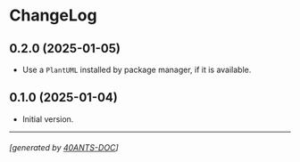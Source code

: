 <a id="x-2840ANTS-PLANTUML-DOCS-2FCHANGELOG-3A-40CHANGELOG-2040ANTS-DOC-2FLOCATIVES-3ASECTION-29"></a>

# ChangeLog

<a id="x-2840ANTS-PLANTUML-DOCS-2FCHANGELOG-3A-3A-7C0-2E2-2E0-7C-2040ANTS-DOC-2FLOCATIVES-3ASECTION-29"></a>

## 0.2.0 (2025-01-05)

* Use a `PlantUML` installed by package manager, if it is available.

<a id="x-2840ANTS-PLANTUML-DOCS-2FCHANGELOG-3A-3A-7C0-2E1-2E0-7C-2040ANTS-DOC-2FLOCATIVES-3ASECTION-29"></a>

## 0.1.0 (2025-01-04)

* Initial version.


* * *
###### [generated by [40ANTS-DOC](https://40ants.com/doc/)]
